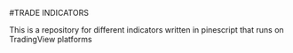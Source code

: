 #TRADE INDICATORS

This is a repository for different indicators written in pinescript that runs on TradingView platforms
